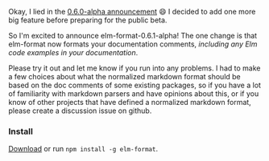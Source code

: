 Okay, I lied in the [0.6.0-alpha announcement](https://github.com/avh4/elm-format/releases/tag/0.6.0-alpha) 😄   I decided to add one more big feature before preparing for the public beta.

So I'm excited to announce elm-format-0.6.1-alpha!  The one change is that elm-format now formats your documentation comments, *including any Elm code examples in your documentation*.

Please try it out and let me know if you run into any problems.  I had to make a few choices about what the normalized markdown format should be based on the doc comments of some existing packages, so if you have a lot of familiarity with markdown parsers and have opinions about this, or if you know of other projects that have defined a normalized markdown format, please create a discussion issue on github.

### Install

[Download](https://github.com/avh4/elm-format#installation-) or run `npm install -g elm-format`.
